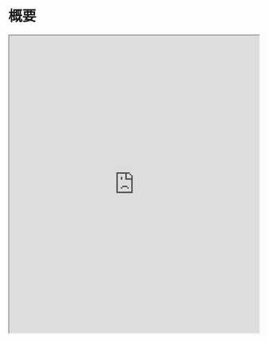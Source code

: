 # 概要

<iframe src='https://kentokodama214.github.io/python-pj/PopTotal_world_map.html' width='100%' height='600'></iframe>